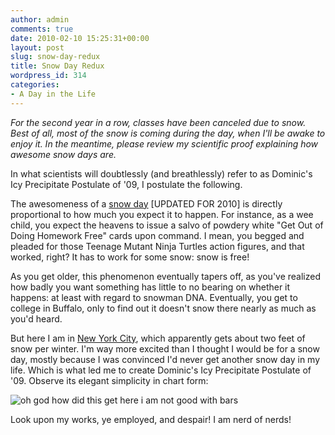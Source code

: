 ```yaml
---
author: admin
comments: true
date: 2010-02-10 15:25:31+00:00
layout: post
slug: snow-day-redux
title: Snow Day Redux
wordpress_id: 314
categories:
- A Day in the Life
---
```


_For the second year in a row, classes have been canceled due to snow. Best of all, most of the snow is coming during the day, when I'll be awake to enjoy it. In the meantime, please review my scientific proof explaining how awesome snow days are._

In what scientists will doubtlessly (and breathlessly) refer to as Dominic's Icy Precipitate Postulate of '09, I postulate the following.

The awesomeness of a [snow day](http://www.nytimes.com/2010/02/11/nyregion/11snow.html?hp) [UPDATED FOR 2010] is directly proportional to how much you expect it to happen. For instance, as a wee child, you expect the heavens to issue a salvo of powdery white "Get Out of Doing Homework Free" cards upon command. I mean, you begged and pleaded for those Teenage Mutant Ninja Turtles action figures, and that worked, right? It has to work for some snow: snow is free!

As you get older, this phenomenon eventually tapers off, as you've realized how badly you want something has little to no bearing on whether it happens: at least with regard to snowman DNA. Eventually, you get to college in Buffalo, only to find out it doesn't snow there nearly as much as you'd heard.

But here I am in [New York City](http://lwf.ncdc.noaa.gov/oa/climate/online/ccd/snowfall.html), which apparently gets about two feet of snow per winter. I'm way more excited than I thought I would be for a snow day, mostly because I was convinced I'd never get another snow day in my life. Which is what led me to create Dominic's Icy Precipitate Postulate of '09. Observe its elegant simplicity in chart form:

![oh god how did this get here i am not good with bars](http://blog.ipsaloquitur.org/images/snowday1.png)

Look upon my works, ye employed, and despair! I am nerd of nerds!
